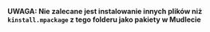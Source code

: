 **UWAGA: Nie zalecane jest instalowanie innych plików niż `kinstall.mpackage` z tego folderu jako pakiety w Mudlecie**

